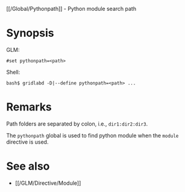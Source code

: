 [[/Global/Pythonpath]] - Python module search path

# Synopsis

GLM:

~~~
#set pythonpath=<path>
~~~

Shell:

~~~
bash$ gridlabd -D|--define pythonpath=<path> ...
~~~

# Remarks

Path folders are separated by colon, i.e., `dir1:dir2:dir3`.

The `pythonpath` global is used to find python module when the `module` directive is used.

# See also

* [[/GLM/Directive/Module]]

